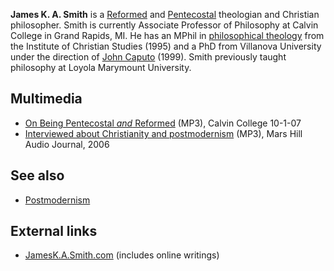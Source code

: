 **James K. A. Smith** is a [Reformed](Reformed "Reformed") and
[Pentecostal](Pentecostal "Pentecostal") theologian and Christian
philosopher. Smith is currently Associate Professor of Philosophy
at Calvin College in Grand Rapids, MI. He has an MPhil in
[philosophical theology](Philosophical_theology "Philosophical theology")
from the Institute of Christian Studies (1995) and a PhD from
Villanova University under the direction of
[John Caputo](http://en.wikipedia.org/wiki/John_Caputo "w:John Caputo")
(1999). Smith previously taught philosophy at Loyola Marymount
University.

## Multimedia

-   [On Being Pentecostal *and* Reformed](http://www.calvin.edu/faith/worship/chapel/mp3_archives/audio/2007-2008/20071001_smith.mp3)
    (MP3), Calvin College 10-1-07
-   [Interviewed about Christianity and postmodernism](http://www.marshillaudio.org/resources/mp3/MHAJ-82-Smith.mp3)
    (MP3), Mars Hill Audio Journal, 2006


## See also

-   [Postmodernism](Postmodernism "Postmodernism")

## External links

-   [JamesK.A.Smith.com](http://www.calvin.edu/~jks4/) (includes
    online writings)



